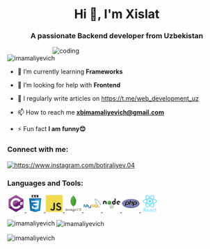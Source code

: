 <h1 align="center">Hi 👋, I'm Xislat</h1>
<h3 align="center">A passionate Backend developer from Uzbekistan</h3>
<img align="right" alt="coding" width="400" src="https://github.com/user-attachments/assets/51fe79f6-82fc-4b1f-b182-09466bbaf850">
<p align="left"> <img src="https://komarev.com/ghpvc/?username=imamaliyevich&label=Profile%20views&color=0e75b6&style=flat" alt="imamaliyevich" /> </p>

- 🌱 I’m currently learning **Frameworks**

- 🤝 I’m looking for help with **Frontend**

- 📝 I regularly write articles on https://t.me/web_development_uz

- 📫 How to reach me **xbimamaliyevich@gmail.com**

- ⚡ Fun fact **I am funny😊**

<h3 align="left">Connect with me:</h3>
<p align="left">
<a href="https://instagram.com/https://www.instagram.com/botiraliyev.04" target="blank"><img align="center" src="https://raw.githubusercontent.com/rahuldkjain/github-profile-readme-generator/master/src/images/icons/Social/instagram.svg" alt="https://www.instagram.com/botiraliyev.04" height="30" width="40" /></a>
</p>

<h3 align="left">Languages and Tools:</h3>
<p align="left"> <a href="https://www.w3schools.com/cs/" target="_blank" rel="noreferrer"> <img src="https://raw.githubusercontent.com/devicons/devicon/master/icons/csharp/csharp-original.svg" alt="csharp" width="40" height="40"/> </a> <a href="https://www.w3schools.com/css/" target="_blank" rel="noreferrer"> <img src="https://raw.githubusercontent.com/devicons/devicon/master/icons/css3/css3-original-wordmark.svg" alt="css3" width="40" height="40"/> </a> <a href="https://developer.mozilla.org/en-US/docs/Web/JavaScript" target="_blank" rel="noreferrer"> <img src="https://raw.githubusercontent.com/devicons/devicon/master/icons/javascript/javascript-original.svg" alt="javascript" width="40" height="40"/> </a> <a href="https://www.mongodb.com/" target="_blank" rel="noreferrer"> <img src="https://raw.githubusercontent.com/devicons/devicon/master/icons/mongodb/mongodb-original-wordmark.svg" alt="mongodb" width="40" height="40"/> </a> <a href="https://www.mysql.com/" target="_blank" rel="noreferrer"> <img src="https://raw.githubusercontent.com/devicons/devicon/master/icons/mysql/mysql-original-wordmark.svg" alt="mysql" width="40" height="40"/> </a> <a href="https://nodejs.org" target="_blank" rel="noreferrer"> <img src="https://raw.githubusercontent.com/devicons/devicon/master/icons/nodejs/nodejs-original-wordmark.svg" alt="nodejs" width="40" height="40"/> </a> <a href="https://www.php.net" target="_blank" rel="noreferrer"> <img src="https://raw.githubusercontent.com/devicons/devicon/master/icons/php/php-original.svg" alt="php" width="40" height="40"/> </a> <a href="https://reactjs.org/" target="_blank" rel="noreferrer"> <img src="https://raw.githubusercontent.com/devicons/devicon/master/icons/react/react-original-wordmark.svg" alt="react" width="40" height="40"/> </a> </p>

<p><img align="left" src="https://github-readme-stats.vercel.app/api/top-langs?username=imamaliyevich&show_icons=true&locale=en&layout=compact" alt="imamaliyevich" /></p>

<p>&nbsp;<img align="center" src="https://github-readme-stats.vercel.app/api?username=imamaliyevich&show_icons=true&locale=en" alt="imamaliyevich" /></p>

<p><img align="center" src="https://github-readme-streak-stats.herokuapp.com/?user=imamaliyevich&" alt="imamaliyevich" /></p>

